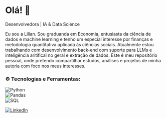 # Olá! 👋
Desenvolvedora | IA & Data Science

Eu sou a Lilian. Sou graduanda em Economia, entusiasta da ciência de dados e machine learning e tenho um especial interesse por finanças e metodologia quantitativa aplicada às ciências sociais. Atualmente estou trabalhando com desenvolvimento back-end com suporte para LLMs e inteligência aritifical no geral e extração de dados. 
Este é meu repositório pessoal, onde pretendo compartilhar estudos, análises e projetos de minha autoria com foco nos meus interesses.

### ⚙️ Tecnologias e Ferramentas:
![Python](https://img.shields.io/badge/Python-3776AB?style=for-the-badge&logo=python&logoColor=white)  
![Pandas](https://img.shields.io/badge/Pandas-150458?style=for-the-badge&logo=pandas&logoColor=white)  
![SQL](https://img.shields.io/badge/SQL-4479A1?style=for-the-badge&logo=postgresql&logoColor=white) 

[![LinkedIn](https://img.shields.io/badge/LinkedIn-0A66C2?style=for-the-badge&logo=linkedin&logoColor=white)](https://www.linkedin.com/in/lilianfdealmeida/)  
